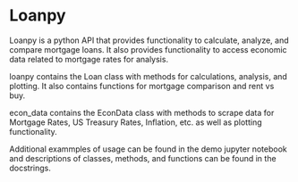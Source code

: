 
# Loanpy

Loanpy is a python API that provides functionality to calculate, analyze, and compare mortgage loans. It also provides functionality to access economic data related to mortgage rates for analysis.

loanpy contains the Loan class with methods for calculations, analysis, and plotting. It also contains functions for mortgage comparison and rent vs buy.

econ_data contains the EconData class with methods to scrape data for Mortgage Rates, US Treasury Rates, Inflation, etc. as well as plotting functionality.

Additional exammples of usage can be found in the demo jupyter notebook and descriptions of classes, methods, and functions can be found in the docstrings.
